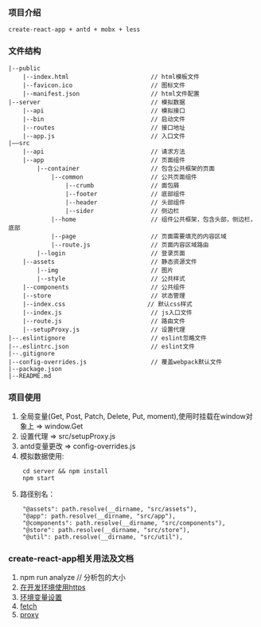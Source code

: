 ### 项目介绍
    create-react-app + antd + mobx + less
### 文件结构
    |--public                                
        |--index.html                       // html模板文件
        |--favicon.ico                      // 图标文件
        |--manifest.json                    // html文件配置
    |--server                               // 模拟数据
        |--api                              // 模拟接口
        |--bin                              // 启动文件
        |--routes                           // 接口地址
        |--app.js                           // 入口文件
    |——src                                   
        |--api                              // 请求方法
        |--app                              // 页面组件
            |--container                    // 包含公共框架的页面
                |--common                   // 公共页面组件
                    |--crumb                // 面包屑
                    |--footer               // 底部组件
                    |--header               // 头部组件
                    |--sider                // 侧边栏
                |--home                     // 组件公共框架，包含头部，侧边栏，底部
                |--page                     // 页面需要填充的内容区域
                |--route.js                 // 页面内容区域路由
            |--login                        // 登录页面
        |--assets                           // 静态资源文件
            |--img                          // 图片
            |--style                        // 公共样式
        |--components                       // 公共组件
        |--store                            // 状态管理
        |--index.css                       // 默认css样式
        |--index.js                         // js入口文件
        |--route.js                         // 路由文件
        |--setupProxy.js                    // 设置代理
    |--.eslintignore                        // eslint忽略文件
    |--.eslintrc.json                       // eslint文件
    |--.gitignore 
    |--config-overrides.js                  // 覆盖webpack默认文件
    |--package.json
    |--README.md            
### 项目使用
1. 全局变量(Get, Post, Patch, Delete, Put, moment),使用时挂载在window对象上 => window.Get
2. 设置代理 => src/setupProxy.js
3. antd变量更改 => config-overrides.js
4. 模拟数据使用:
``````
    cd server && npm install
    npm start
``````
5. 路径别名：   
``````
    "@assets": path.resolve(__dirname, "src/assets"),
    "@app": path.resolve(__dirname, "src/app"),
    "@components": path.resolve(__dirname, "src/components"),
    "@store": path.resolve(__dirname, "src/store"),
    "@util": path.resolve(__dirname, "src/util"),
``````
### create-react-app相关用法及文档
1. npm run analyze // 分析包的大小
2. [在开发环境使用https](https://facebook.github.io/create-react-app/docs/using-https-in-development)
4. [环境变量设置](https://facebook.github.io/create-react-app/docs/adding-custom-environment-variables)
5. [fetch](https://developer.mozilla.org/en-US/docs/Web/API/Fetch_API/Using_Fetch)
6. [proxy](https://facebook.github.io/create-react-app/docs/proxying-api-requests-in-development)




